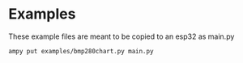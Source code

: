 # Examples
These example files are meant to be copied to an esp32 as main.py

```
ampy put examples/bmp280chart.py main.py
```